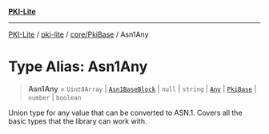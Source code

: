 [**PKI-Lite**](../../../../README.md)

---

[PKI-Lite](../../../../README.md) / [pki-lite](../../../README.md) / [core/PkiBase](../README.md) / Asn1Any

# Type Alias: Asn1Any

> **Asn1Any** = `Uint8Array` \| [`Asn1BaseBlock`](Asn1BaseBlock.md) \| `null` \| `string` \| [`Any`](../../../asn1/Any/classes/Any.md) \| [`PkiBase`](../classes/PkiBase.md) \| `number` \| `boolean`

Union type for any value that can be converted to ASN.1.
Covers all the basic types that the library can work with.
